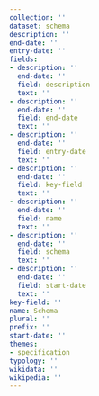 ```yaml
---
collection: ''
dataset: schema
description: ''
end-date: ''
entry-date: ''
fields:
- description: ''
  end-date: ''
  field: description
  text: ''
- description: ''
  end-date: ''
  field: end-date
  text: ''
- description: ''
  end-date: ''
  field: entry-date
  text: ''
- description: ''
  end-date: ''
  field: key-field
  text: ''
- description: ''
  end-date: ''
  field: name
  text: ''
- description: ''
  end-date: ''
  field: schema
  text: ''
- description: ''
  end-date: ''
  field: start-date
  text: ''
key-field: ''
name: Schema
plural: ''
prefix: ''
start-date: ''
themes:
- specification
typology: ''
wikidata: ''
wikipedia: ''
---
```

